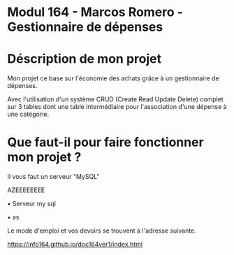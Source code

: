 #  Modul 164 - Marcos Romero - Gestionnaire de dépenses  

#  Déscription de mon projet 
Mon projet ce base sur l'économie des achats grâce à un gestionnaire de dépenses.

Avec l'utilisation d'un système CRUD (Create Read Update Delete) complet sur 3 tables dont une table intermédiaire pour l'association d'une dépense à une catégorie.

# Que faut-il pour faire fonctionner mon projet ?
Il vous faut un serveur "MySQL"

AZEEEEEEEE

•	Serveur my sql

•	as


Le mode d'emploi et vos devoirs se trouvent à l'adresse suivante.

https://info164.github.io/doc164ver1/index.html
